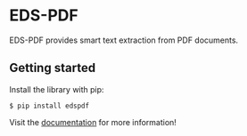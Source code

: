 # EDS-PDF

EDS-PDF provides smart text extraction from PDF documents.

## Getting started

Install the library with pip:

<div class="termy">

```console
$ pip install edspdf
```

</div>

Visit the [documentation](https://datasciencetools-pages.eds.aphp.fr/edspdf/) for more information!
